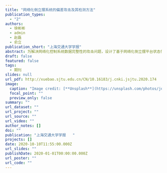 ```yaml
---
title: "网络化倒立摆系统的偏差攻击及其检测方法"
publication_types:
  - "2"
authors:
  - 徐彬彬
  - admin
  - 赵磊
  - 俞立
publication_short: "上海交通大学学报"
abstract: 为解决网络化控制系统数据完整性的攻击问题，设计了基于网络化倒立摆平台状态信息的偏差攻击，并提出了对应的检测方法.利用Ettercap工具对平台网络成功入侵，对位置数据进行了偏差攻击；结合支持向量机(SVM)方法，使用LibSVM分类器，对倒立摆系统的4种状态信息进行训练、建模和数据分类，并与K最近邻、决策树方法进行对比；在平台上验证了所提出的方法.仿真和实验结果表明，所设计的攻击方法能够改变系统的稳定状态，与常用的机器学习方法相比，SVM在偏差攻击检测的二分类问题上更加优越，能较好地区分掺杂在数据的虚假数据。
draft: false
featured: false
tags:
  - 期刊
slides: null
url_pdf: http://xuebao.sjtu.edu.cn/CN/10.16183/j.cnki.jsjtu.2020.174
image:
  caption: "Image credit: [**Unsplash**](https://unsplash.com/photos/jdD8gXaTZsc)"
  focal_point: ""
  preview_only: false
summary: ""
url_dataset: ""
url_project: ""
url_source: ""
url_video: ""
author_notes: []
doi: ""
publication: "上海交通大学学报   "
projects: []
date: 2020-10-10T11:55:00.000Z
url_slides: ""
publishDate: 2020-01-01T00:00:00.000Z
url_poster: ""
url_code: ""
---
```

